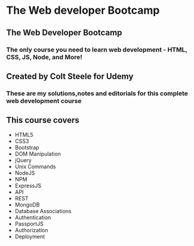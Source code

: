 # The Web developer Bootcamp

## The Web Developer Bootcamp
### The only course you need to learn web development - HTML, CSS, JS, Node, and More!

## Created by Colt Steele for Udemy

### These are my solutions,notes and editorials for this complete web development course

## This course covers
* HTML5
* CSS3
* Bootstrap
* DOM Manipulation
* jQuery
* Unix Commands
* NodeJS
* NPM
* ExpressJS
* API
* REST
* MongoDB
* Database Associations
* Authentication
* PassportJS
* Authorization
* Deployment
